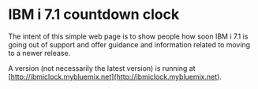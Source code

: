 # IBM i 7.1 countdown clock
The intent of this simple web page is to show people how soon IBM i 7.1 is going out of support and offer guidance and information related to moving to a newer release.

A version (not necessarily the latest version) is running at [http://ibmiclock.mybluemix.net](http://ibmiclock.mybluemix.net).

